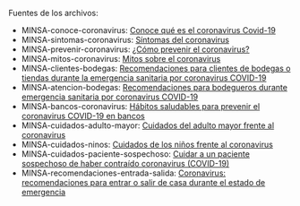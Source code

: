 Fuentes de los archivos:

- MINSA-conoce-coronavirus: [Conoce qué es el coronavirus Covid-19](https://www.gob.pe/institucion/minsa/campa%C3%B1as/699-conoce-que-es-el-coronavirus-covid-19)
- MINSA-sintomas-coronavirus: [Síntomas del coronavirus](https://www.gob.pe/8665-sintomas-del-coronavirus-conocer-si-puedo-haber-contraido-el-covid-19)
- MINSA-prevenir-coronavirus: [¿Cómo prevenir el coronavirus?](https://www.gob.pe/8663)
- MINSA-mitos-coronavirus: [Mitos sobre el coronavirus](https://www.gob.pe/8664-ministerio-de-salud-mitos-sobre-el-coronavirus )
- MINSA-clientes-bodegas: [Recomendaciones para clientes de bodegas o tiendas durante la emergencia sanitaria por coronavirus COVID-19](https://www.gob.pe/institucion/minsa/informes-publicaciones/578085-recomendaciones-para-clientes-de-bodegas-o-tiendas-durante-la-emergencia-sanitaria-por-coronavirus-covid-19)
- MINSA-atencion-bodegas: [Recomendaciones para bodegueros durante emergencia sanitaria por coronavirus COVID-19](https://www.gob.pe/institucion/minsa/informes-publicaciones/578059-recomendaciones-para-bodegueros-durante-emergencia-sanitaria-por-coronavirus-covid-19)
- MINSA-bancos-coronavirus: [Hábitos saludables para prevenir el coronavirus COVID-19 en bancos](https://cdn.www.gob.pe/uploads/document/file/713290/minsa-afiche-recomendaciones-para-prevenir-el-coronavirus-covid-19-en-bancos.pdf)
- MINSA-cuidados-adulto-mayor: [Cuidados del adulto mayor frente al coronavirus](https://www.gob.pe/8778-ministerio-de-salud-cuidados-del-adulto-mayor-frente-al-coronavirus)
- MINSA-cuidados-ninos: [Cuidados de los niños frente al coronavirus](https://www.gob.pe/8781-presidencia-del-consejo-de-ministros-cuidados-de-los-ninos-frente-al-coronavirus)
- MINSA-cuidados-paciente-sospechoso: [Cuidar a un paciente sospechoso de haber contraído coronavirus (COVID-19)](https://www.gob.pe/8733-ministerio-de-salud-cuidar-a-un-paciente-sospechoso-de-haber-contraido-coronavirus-covid-19)
- MINSA-recomendaciones-entrada-salida: [Coronavirus: recomendaciones para entrar o salir de casa durante el estado de emergencia](https://www.gob.pe/8801)

